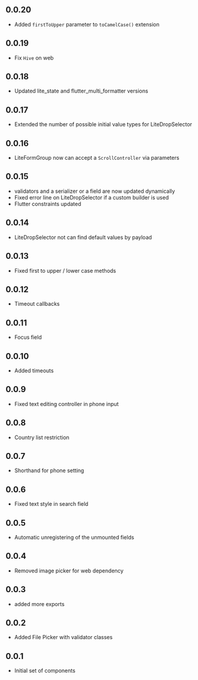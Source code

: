 ## 0.0.20
* Added `firstToUpper` parameter to `toCamelCase()` extension 
## 0.0.19
* Fix `Hive` on web
## 0.0.18
* Updated lite_state and flutter_multi_formatter versions
## 0.0.17
* Extended the number of possible initial value types for LiteDropSelector
## 0.0.16
* LiteFormGroup now can accept a `ScrollController` via parameters
## 0.0.15
* validators and a serializer or a field are now updated dynamically
* Fixed error line on LiteDropSelector if a custom builder is used
* Flutter constraints updated
## 0.0.14
* LiteDropSelector not can find default values by payload
## 0.0.13
* Fixed first to upper / lower case methods
## 0.0.12
* Timeout callbacks
## 0.0.11
* Focus field
## 0.0.10
* Added timeouts
## 0.0.9
* Fixed text editing controller in phone input
## 0.0.8
* Country list restriction
## 0.0.7
* Shorthand for phone setting
## 0.0.6
* Fixed text style in search field
## 0.0.5
* Automatic unregistering of the unmounted fields
## 0.0.4
* Removed image picker for web dependency
## 0.0.3
* added more exports
## 0.0.2
* Added File Picker with validator classes
## 0.0.1

* Initial set of components
